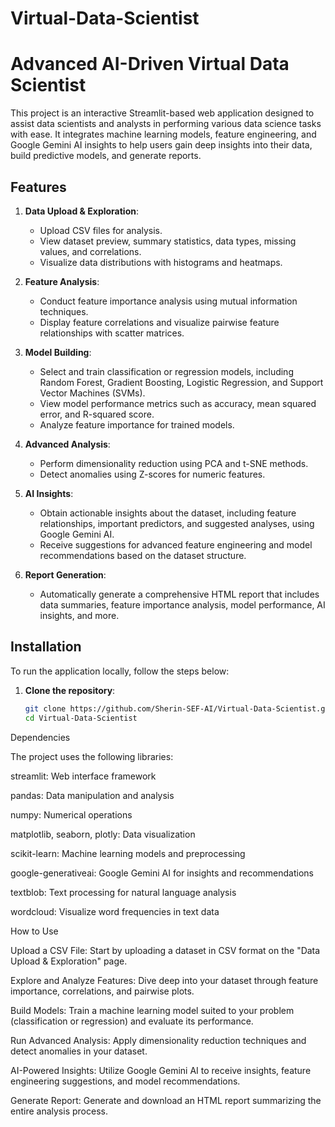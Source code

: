 # Virtual-Data-Scientist


# Advanced AI-Driven Virtual Data Scientist

This project is an interactive Streamlit-based web application designed to assist data scientists and analysts in performing various data science tasks with ease. It integrates machine learning models, feature engineering, and Google Gemini AI insights to help users gain deep insights into their data, build predictive models, and generate reports.

## Features

1. **Data Upload & Exploration**: 
   - Upload CSV files for analysis.
   - View dataset preview, summary statistics, data types, missing values, and correlations.
   - Visualize data distributions with histograms and heatmaps.

2. **Feature Analysis**: 
   - Conduct feature importance analysis using mutual information techniques.
   - Display feature correlations and visualize pairwise feature relationships with scatter matrices.

3. **Model Building**:
   - Select and train classification or regression models, including Random Forest, Gradient Boosting, Logistic Regression, and Support Vector Machines (SVMs).
   - View model performance metrics such as accuracy, mean squared error, and R-squared score.
   - Analyze feature importance for trained models.

4. **Advanced Analysis**:
   - Perform dimensionality reduction using PCA and t-SNE methods.
   - Detect anomalies using Z-scores for numeric features.
   
5. **AI Insights**: 
   - Obtain actionable insights about the dataset, including feature relationships, important predictors, and suggested analyses, using Google Gemini AI.
   - Receive suggestions for advanced feature engineering and model recommendations based on the dataset structure.

6. **Report Generation**: 
   - Automatically generate a comprehensive HTML report that includes data summaries, feature importance analysis, model performance, AI insights, and more.

## Installation

To run the application locally, follow the steps below:

1. **Clone the repository**:
   ```bash
   git clone https://github.com/Sherin-SEF-AI/Virtual-Data-Scientist.git
   cd Virtual-Data-Scientist

Dependencies

The project uses the following libraries:


streamlit: Web interface framework

pandas: Data manipulation and analysis

numpy: Numerical operations

matplotlib, seaborn, plotly: Data visualization

scikit-learn: Machine learning models and preprocessing

google-generativeai: Google Gemini AI for insights and recommendations

textblob: Text processing for natural language analysis

wordcloud: Visualize word frequencies in text data



How to Use

Upload a CSV File: Start by uploading a dataset in CSV format on the "Data Upload & Exploration" page.

Explore and Analyze Features: Dive deep into your dataset through feature importance, correlations, and pairwise plots.

Build Models: Train a machine learning model suited to your problem (classification or regression) and evaluate its performance.

Run Advanced Analysis: Apply dimensionality reduction techniques and detect anomalies in your dataset.

AI-Powered Insights: Utilize Google Gemini AI to receive insights, feature engineering suggestions, and model recommendations.

Generate Report: Generate and download an HTML report summarizing the entire analysis process.

